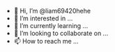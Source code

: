 - 👋 Hi, I’m @liam69420hehe
- 👀 I’m interested in ...
- 🌱 I’m currently learning ...
- 💞️ I’m looking to collaborate on ...
- 📫 How to reach me ...

<!---
liam69420hehe/liam69420hehe is a ✨ special ✨ repository because its `README.md` (this file) appears on your GitHub profile.
You can click the Preview link to take a look at your changes.
--->
